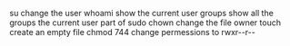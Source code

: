 su change the user
whoami show the current user
groups show all the groups the current user part of
sudo chown change the file owner
touch create an empty file
chmod 744 change permessions to rwxr--r--
